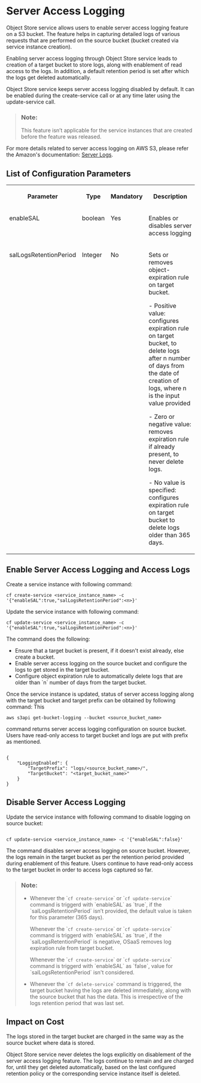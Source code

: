 <!-- loiob03c5b90727545a09a5d175040e67c51 -->

# Server Access Logging

Object Store service allows users to enable server access logging feature on a S3 bucket. The feature helps in capturing detailed logs of various requests that are performed on the source bucket \(bucket created via service instance creation\).

Enabling server access logging through Object Store service leads to creation of a target bucket to store logs, along with enablement of read access to the logs. In addition, a default retention period is set after which the logs get deleted automatically.

Object Store service keeps server access logging disabled by default. It can be enabled during the create-service call or at any time later using the update-service call.

> ### Note:  
> This feature isn’t applicable for the service instances that are created before the feature was released.

For more details related to server access logging on AWS S3, please refer the Amazon's documentation: [Server Logs](https://docs.aws.amazon.com/AmazonS3/latest/dev/ServerLogs.html).



<a name="loiob03c5b90727545a09a5d175040e67c51__section_t55_cxg_dmb"/>

## List of Configuration Parameters


<table>
<tr>
<th valign="top">

Parameter

</th>
<th valign="top">

Type

</th>
<th valign="top">

Mandatory

</th>
<th valign="top">

Description

</th>
</tr>
<tr>
<td valign="top">

enableSAL

</td>
<td valign="top">

boolean

</td>
<td valign="top">

Yes

</td>
<td valign="top">

Enables or disables server access logging

</td>
</tr>
<tr>
<td valign="top">

salLogsRetentionPeriod

</td>
<td valign="top">

Integer

</td>
<td valign="top">

No

</td>
<td valign="top">

Sets or removes object-expiration rule on target bucket.

\- Positive value: configures expiration rule on target bucket, to delete logs after n number of days from the date of creation of logs, where n is the input value provided

\- Zero or negative value: removes expiration rule if already present, to never delete logs.

\- No value is specified: configures expiration rule on target bucket to delete logs older than 365 days.

</td>
</tr>
</table>



<a name="loiob03c5b90727545a09a5d175040e67c51__section_yst_fxg_dmb"/>

## Enable Server Access Logging and Access Logs

Create a service instance with following command:

```
cf create-service <service_instance_name> -c '{"enableSAL":true,"salLogsRetentionPeriod":<n>}'
```

Update the service instance with following command:

```
cf update-service <service_instance_name> -c '{"enableSAL":true,"salLogsRetentionPeriod":<n>}'
```

The command does the following:

-   Ensure that a target bucket is present, if it doesn't exist already, else create a bucket.
-   Enable server access logging on the source bucket and configure the logs to get stored in the target bucket.
-   Configure object expiration rule to automatically delete logs that are older than \`n\` number of days from the target bucket.

Once the service instance is updated, status of server access logging along with the target bucket and target prefix can be obtained by following command: This

```
aws s3api get-bucket-logging --bucket <source_bucket_name>
```

command returns server access logging configuration on source bucket. Users have read-only access to target bucket and logs are put with prefix as mentioned.

```

{
    "LoggingEnabled": {
        "TargetPrefix": "logs/<source_bucket_name>/", 
        "TargetBucket": "<target_bucket_name>"
    }
}
```



<a name="loiob03c5b90727545a09a5d175040e67c51__section_ykp_qxg_dmb"/>

## Disable Server Access Logging

Update the service instance with following command to disable logging on source bucket:

```

cf update-service <service_instance_name> -c '{"enableSAL":false}'
```

The command disables server access logging on source bucket. However, the logs remain in the target bucket as per the retention period provided during enablement of this feature. Users continue to have read-only access to the target bucket in order to access logs captured so far.

> ### Note:  
> -   Whenever the \``cf create-service`\` or \``cf update-service`\` command is triggerd with \`enableSAL\` as \`true\`, if the \`salLogsRetentionPeriod\` isn’t provided, the default value is taken for this parameter \(365 days\).
> 
>     Whenever the \``cf create-service`\` or \``cf update-service`\` command is triggerd with \`enableSAL\` as \`true\`, if the \`salLogsRetentionPeriod\` is negative, OSaaS removes log expiration rule from target bucket.
> 
>     Whenever the \``cf create-service`\` or \``cf update-service`\` command is triggerd with \`enableSAL\` as \`false\`, value for \`salLogsRetentionPeriod\` isn't considered.
> 
> -   Whenever the \``cf delete-service`\` command is triggered, the target bucket having the logs are deleted immediately, along with the source bucket that has the data. This is irrespective of the logs retention period that was last set.



<a name="loiob03c5b90727545a09a5d175040e67c51__section_ksc_fyg_dmb"/>

## Impact on Cost

The logs stored in the target bucket are charged in the same way as the source bucket where data is stored.

Object Store service never deletes the logs explicitly on disablement of the server access logging feature. The logs continue to remain and are charged for, until they get deleted automatically, based on the last configured retention policy or the corresponding service instance itself is deleted.

